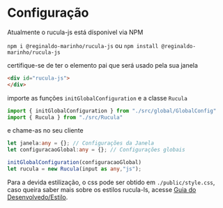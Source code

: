 # Configuração

Atualmente o rucula-js está dísponivel via NPM

`npm i @reginaldo-marinho/rucula-js` ou `npm install @reginaldo-marinho/rucula-js`

certifique-se de ter o elemento pai que será usado pela sua janela

```html
<div id="rucula-js">
</div>
```

importe as funções `initGlobalConfiguration` e a classe `Rucula`

```ts
import { initGlobalConfiguration } from "./src/global/GlobalConfig"
import { Rucula } from "./src/Rucula"
```

e chame-as no seu cliente

```ts
let janela:any = {}; // Configurações da Janela
let configuracaoGlobal:any = {}; // Configurações globais

initGlobalConfiguration(configuracaoGlobal)
let rucula = new Rucula(input as any,"js");
```

Para a devida estilização, o css pode ser obtido em `./public/style.css`, caso queira saber mais sobre os estilos rucula-ls, acesse [Guia do Desenvolvedo/Estilo](./style.md).
